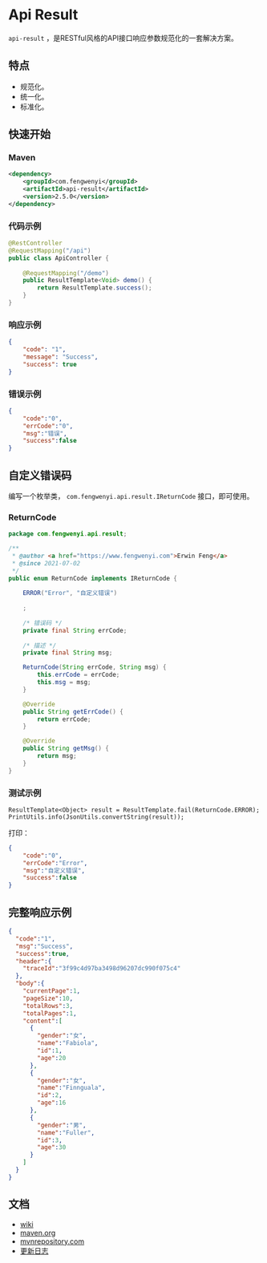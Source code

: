 # Api Result

`api-result` ，是RESTful风格的API接口响应参数规范化的一套解决方案。

## 特点

- 规范化。
- 统一化。
- 标准化。


## 快速开始

### Maven

```xml
<dependency>
    <groupId>com.fengwenyi</groupId>
    <artifactId>api-result</artifactId>
    <version>2.5.0</version>
</dependency>
```

### 代码示例

```java
@RestController
@RequestMapping("/api")
public class ApiController {
    
    @RequestMapping("/demo")
    public ResultTemplate<Void> demo() {
        return ResultTemplate.success();
    }
}
```

### 响应示例
```json
{
    "code": "1",
    "message": "Success",
    "success": true
}
```

### 错误示例

```json
{
    "code":"0",
    "errCode":"0",
    "msg":"错误",
    "success":false
}
```

## 自定义错误码

编写一个枚举类， `com.fengwenyi.api.result.IReturnCode` 接口，即可使用。

### ReturnCode

```java
package com.fengwenyi.api.result;

/**
 * @author <a href="https://www.fengwenyi.com">Erwin Feng</a>
 * @since 2021-07-02
 */
public enum ReturnCode implements IReturnCode {
    
    ERROR("Error", "自定义错误")
    
    ;
    
    /* 错误码 */
    private final String errCode;
    
    /* 描述 */
    private final String msg;

    ReturnCode(String errCode, String msg) {
        this.errCode = errCode;
        this.msg = msg;
    }

    @Override
    public String getErrCode() {
        return errCode;
    }

    @Override
    public String getMsg() {
        return msg;
    }
}
```

### 测试示例

```
ResultTemplate<Object> result = ResultTemplate.fail(ReturnCode.ERROR);
PrintUtils.info(JsonUtils.convertString(result));
```

打印：

```json
{
    "code":"0",
    "errCode":"Error",
    "msg":"自定义错误",
    "success":false
}
```


## 完整响应示例

```json
{
  "code":"1",
  "msg":"Success",
  "success":true,
  "header":{
    "traceId":"3f99c4d97ba3498d96207dc990f075c4"
  },
  "body":{
    "currentPage":1,
    "pageSize":10,
    "totalRows":3,
    "totalPages":1,
    "content":[
      {
        "gender":"女",
        "name":"Fabiola",
        "id":1,
        "age":20
      },
      {
        "gender":"女",
        "name":"Finnguala",
        "id":2,
        "age":16
      },
      {
        "gender":"男",
        "name":"Fuller",
        "id":3,
        "age":30
      }
    ]
  }
}
```

## 文档

- [wiki](https://github.com/fengwenyi/api-result/wiki)
- [maven.org](https://search.maven.org/search?q=g:com.fengwenyi%20AND%20a:api-result&core=gav)
- [mvnrepository.com](https://mvnrepository.com/artifact/com.fengwenyi/api-result) 
- [更新日志](LOG.md) 


